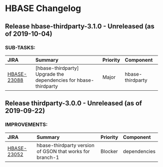 # HBASE Changelog
<!---
 Licensed to the Apache Software Foundation (ASF) under one
 or more contributor license agreements.  See the NOTICE file
 distributed with this work for additional information
 regarding copyright ownership.  The ASF licenses this file
 to you under the Apache License, Version 2.0 (the
 "License"); you may not use this file except in compliance
 with the License.  You may obtain a copy of the License at

     http://www.apache.org/licenses/LICENSE-2.0

 Unless required by applicable law or agreed to in writing, software
 distributed under the License is distributed on an "AS IS" BASIS,
 WITHOUT WARRANTIES OR CONDITIONS OF ANY KIND, either express or implied.
 See the License for the specific language governing permissions and
 limitations under the License.



CHANGES.md and RELEASENOTES.md were generated using yetus releasedocmaker.

First make sure what is in JIRA agrees with what is in git and vice-versa.
Thirdparty version numbers are of the form thirdparty-x.y.z.

Then run the hbase script that updates CHANGES and RELEASENOTES. For
example:

 $  source ../hbase.git/dev-support/create-release/release-util.sh; update_releasenotes `pwd` thirdparty-2.2.0

The 'pwd' argument says where the thirdparty files to edit are and the
last argument is the version to search JIRA with.

DO NOT REMOVE THIS MARKER; FOR INTERPOLATING CHANGES!-->
## Release hbase-thirdparty-3.1.0 - Unreleased (as of 2019-10-04)



### SUB-TASKS:

| JIRA | Summary | Priority | Component |
|:---- |:---- | :--- |:---- |
| [HBASE-23088](https://issues.apache.org/jira/browse/HBASE-23088) | [hbase-thirdparty] Upgrade the dependencies for hbase-thirdparty |  Major | hbase-thirdparty |


## Release thirdparty-3.0.0 - Unreleased (as of 2019-09-22)

### IMPROVEMENTS:

| JIRA | Summary | Priority | Component |
|:---- |:---- | :--- |:---- |
| [HBASE-23052](https://issues.apache.org/jira/browse/HBASE-23052) | hbase-thirdparty version of GSON that works for branch-1 |  Blocker | dependencies |

